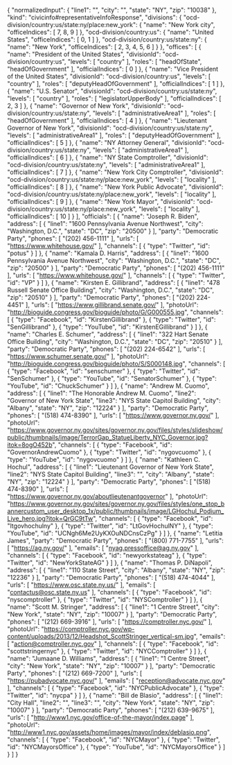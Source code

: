 {
  "normalizedInput": {
    "line1": "",
    "city": "",
    "state": "NY",
    "zip": "10038"
  },
  "kind": "civicinfo#representativeInfoResponse",
  "divisions": {
    "ocd-division/country:us/state:ny/place:new_york": {
      "name": "New York city",
      "officeIndices": [
        7,
        8,
        9
      ]
    },
    "ocd-division/country:us": {
      "name": "United States",
      "officeIndices": [
        0,
        1
      ]
    },
    "ocd-division/country:us/state:ny": {
      "name": "New York",
      "officeIndices": [
        2,
        3,
        4,
        5,
        6
      ]
    }
  },
  "offices": [
    {
      "name": "President of the United States",
      "divisionId": "ocd-division/country:us",
      "levels": [
        "country"
      ],
      "roles": [
        "headOfState",
        "headOfGovernment"
      ],
      "officialIndices": [
        0
      ]
    },
    {
      "name": "Vice President of the United States",
      "divisionId": "ocd-division/country:us",
      "levels": [
        "country"
      ],
      "roles": [
        "deputyHeadOfGovernment"
      ],
      "officialIndices": [
        1
      ]
    },
    {
      "name": "U.S. Senator",
      "divisionId": "ocd-division/country:us/state:ny",
      "levels": [
        "country"
      ],
      "roles": [
        "legislatorUpperBody"
      ],
      "officialIndices": [
        2,
        3
      ]
    },
    {
      "name": "Governor of New York",
      "divisionId": "ocd-division/country:us/state:ny",
      "levels": [
        "administrativeArea1"
      ],
      "roles": [
        "headOfGovernment"
      ],
      "officialIndices": [
        4
      ]
    },
    {
      "name": "Lieutenant Governor of New York",
      "divisionId": "ocd-division/country:us/state:ny",
      "levels": [
        "administrativeArea1"
      ],
      "roles": [
        "deputyHeadOfGovernment"
      ],
      "officialIndices": [
        5
      ]
    },
    {
      "name": "NY Attorney General",
      "divisionId": "ocd-division/country:us/state:ny",
      "levels": [
        "administrativeArea1"
      ],
      "officialIndices": [
        6
      ]
    },
    {
      "name": "NY State Comptroller",
      "divisionId": "ocd-division/country:us/state:ny",
      "levels": [
        "administrativeArea1"
      ],
      "officialIndices": [
        7
      ]
    },
    {
      "name": "New York City Comptroller",
      "divisionId": "ocd-division/country:us/state:ny/place:new_york",
      "levels": [
        "locality"
      ],
      "officialIndices": [
        8
      ]
    },
    {
      "name": "New York Public Advocate",
      "divisionId": "ocd-division/country:us/state:ny/place:new_york",
      "levels": [
        "locality"
      ],
      "officialIndices": [
        9
      ]
    },
    {
      "name": "New York Mayor",
      "divisionId": "ocd-division/country:us/state:ny/place:new_york",
      "levels": [
        "locality"
      ],
      "officialIndices": [
        10
      ]
    }
  ],
  "officials": [
    {
      "name": "Joseph R. Biden",
      "address": [
        {
          "line1": "1600 Pennsylvania Avenue Northwest",
          "city": "Washington, D.C.",
          "state": "DC",
          "zip": "20500"
        }
      ],
      "party": "Democratic Party",
      "phones": [
        "(202) 456-1111"
      ],
      "urls": [
        "https://www.whitehouse.gov/"
      ],
      "channels": [
        {
          "type": "Twitter",
          "id": "potus"
        }
      ]
    },
    {
      "name": "Kamala D. Harris",
      "address": [
        {
          "line1": "1600 Pennsylvania Avenue Northwest",
          "city": "Washington, D.C.",
          "state": "DC",
          "zip": "20500"
        }
      ],
      "party": "Democratic Party",
      "phones": [
        "(202) 456-1111"
      ],
      "urls": [
        "https://www.whitehouse.gov/"
      ],
      "channels": [
        {
          "type": "Twitter",
          "id": "VP"
        }
      ]
    },
    {
      "name": "Kirsten E. Gillibrand",
      "address": [
        {
          "line1": "478 Russell Senate Office Building",
          "city": "Washington, D.C.",
          "state": "DC",
          "zip": "20510"
        }
      ],
      "party": "Democratic Party",
      "phones": [
        "(202) 224-4451"
      ],
      "urls": [
        "https://www.gillibrand.senate.gov/"
      ],
      "photoUrl": "http://bioguide.congress.gov/bioguide/photo/G/G000555.jpg",
      "channels": [
        {
          "type": "Facebook",
          "id": "KirstenGillibrand"
        },
        {
          "type": "Twitter",
          "id": "SenGillibrand"
        },
        {
          "type": "YouTube",
          "id": "KirstenEGillibrand"
        }
      ]
    },
    {
      "name": "Charles E. Schumer",
      "address": [
        {
          "line1": "322 Hart Senate Office Building",
          "city": "Washington, D.C.",
          "state": "DC",
          "zip": "20510"
        }
      ],
      "party": "Democratic Party",
      "phones": [
        "(202) 224-6542"
      ],
      "urls": [
        "https://www.schumer.senate.gov/"
      ],
      "photoUrl": "http://bioguide.congress.gov/bioguide/photo/S/S000148.jpg",
      "channels": [
        {
          "type": "Facebook",
          "id": "senschumer"
        },
        {
          "type": "Twitter",
          "id": "SenSchumer"
        },
        {
          "type": "YouTube",
          "id": "SenatorSchumer"
        },
        {
          "type": "YouTube",
          "id": "ChuckSchumer"
        }
      ]
    },
    {
      "name": "Andrew M. Cuomo",
      "address": [
        {
          "line1": "The Honorable Andrew M. Cuomo",
          "line2": "Governor of New York State",
          "line3": "NYS State Capitol Building",
          "city": "Albany",
          "state": "NY",
          "zip": "12224"
        }
      ],
      "party": "Democratic Party",
      "phones": [
        "(518) 474-8390"
      ],
      "urls": [
        "https://www.governor.ny.gov/"
      ],
      "photoUrl": "https://www.governor.ny.gov/sites/governor.ny.gov/files/styles/slideshow/public/thumbnails/image/TerrorGap_StatueLiberty_NYC_Governor.jpg?itok=8ogO452b",
      "channels": [
        {
          "type": "Facebook",
          "id": "GovernorAndrewCuomo"
        },
        {
          "type": "Twitter",
          "id": "nygovcuomo"
        },
        {
          "type": "YouTube",
          "id": "nygovcuomo"
        }
      ]
    },
    {
      "name": "Kathleen C. Hochul",
      "address": [
        {
          "line1": "Lieutenant Governor of New York State",
          "line2": "NYS State Capitol Building",
          "line3": "",
          "city": "Albany",
          "state": "NY",
          "zip": "12224"
        }
      ],
      "party": "Democratic Party",
      "phones": [
        "(518) 474-8390"
      ],
      "urls": [
        "https://www.governor.ny.gov/aboutlieutenantgovernor"
      ],
      "photoUrl": "https://www.governor.ny.gov/sites/governor.ny.gov/files/styles/one_stop_bannercustom_user_desktop_1x/public/thumbnails/image/LGHochul_Podium_Live_hero.jpg?itok=QrGC9tTw",
      "channels": [
        {
          "type": "Facebook",
          "id": "ltgovhochulny"
        },
        {
          "type": "Twitter",
          "id": "LtGovHochulNY"
        },
        {
          "type": "YouTube",
          "id": "UCNgh6Me2UyKXOuNDCnsCzPg"
        }
      ]
    },
    {
      "name": "Letitia James",
      "party": "Democratic Party",
      "phones": [
        "(800) 771-7755"
      ],
      "urls": [
        "https://ag.ny.gov/"
      ],
      "emails": [
        "nyag.pressoffice@ag.ny.gov"
      ],
      "channels": [
        {
          "type": "Facebook",
          "id": "newyorkstateag"
        },
        {
          "type": "Twitter",
          "id": "NewYorkStateAG"
        }
      ]
    },
    {
      "name": "Thomas P. DiNapoli",
      "address": [
        {
          "line1": "110 State Street",
          "city": "Albany",
          "state": "NY",
          "zip": "12236"
        }
      ],
      "party": "Democratic Party",
      "phones": [
        "(518) 474-4044"
      ],
      "urls": [
        "https://www.osc.state.ny.us/"
      ],
      "emails": [
        "contactus@osc.state.ny.us"
      ],
      "channels": [
        {
          "type": "Facebook",
          "id": "nyscomptroller"
        },
        {
          "type": "Twitter",
          "id": "NYSComptroller"
        }
      ]
    },
    {
      "name": "Scott M. Stringer",
      "address": [
        {
          "line1": "1 Centre Street",
          "city": "New York",
          "state": "NY",
          "zip": "10007"
        }
      ],
      "party": "Democratic Party",
      "phones": [
        "(212) 669-3916"
      ],
      "urls": [
        "https://comptroller.nyc.gov/"
      ],
      "photoUrl": "https://comptroller.nyc.gov/wp-content/uploads/2013/12/Headshot_ScottStringer_vertical-sm.jpg",
      "emails": [
        "action@comptroller.nyc.gov"
      ],
      "channels": [
        {
          "type": "Facebook",
          "id": "scottstringernyc"
        },
        {
          "type": "Twitter",
          "id": "NYCComptroller"
        }
      ]
    },
    {
      "name": "Jumaane D. Williams",
      "address": [
        {
          "line1": "1 Centre Street",
          "city": "New York",
          "state": "NY",
          "zip": "10007"
        }
      ],
      "party": "Democratic Party",
      "phones": [
        "(212) 669-7200"
      ],
      "urls": [
        "https://pubadvocate.nyc.gov/"
      ],
      "emails": [
        "reception@advocate.nyc.gov"
      ],
      "channels": [
        {
          "type": "Facebook",
          "id": "NYCPublicAdvocate"
        },
        {
          "type": "Twitter",
          "id": "nycpa"
        }
      ]
    },
    {
      "name": "Bill de Blasio",
      "address": [
        {
          "line1": "City Hall",
          "line2": "",
          "line3": "",
          "city": "New York",
          "state": "NY",
          "zip": "10007"
        }
      ],
      "party": "Democratic Party",
      "phones": [
        "(212) 639-9675"
      ],
      "urls": [
        "http://www1.nyc.gov/office-of-the-mayor/index.page"
      ],
      "photoUrl": "http://www1.nyc.gov/assets/home/images/mayor/index/deblasio.png",
      "channels": [
        {
          "type": "Facebook",
          "id": "NYCMayor"
        },
        {
          "type": "Twitter",
          "id": "NYCMayorsOffice"
        },
        {
          "type": "YouTube",
          "id": "NYCMayorsOffice"
        }
      ]
    }
  ]
}
